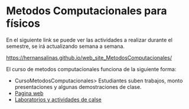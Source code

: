 # Metodos Computacionales para físicos

En el siguiente link se puede ver las actividades a realizar durante el semestre, se irá actualizando semana a semana.


https://hernansalinas.github.io/web_site_MetodosComputacionales/



El curso de metodos computacionales funciona de la siguiente forma:

- CursoMetodosComputacionales> Estudiantes suben trabajos, monto presentaciones y algunas demostraciones de clase.
- [Pagina web](https://github.com/hernansalinas/web_site_MetodosComputacionales)
- [Laboratorios y actividades de calse](https://github.com/hernansalinas/autogradesMetodosComputacionales)
